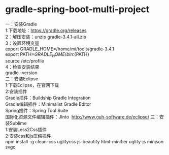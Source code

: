# gradle-spring-boot-multi-project<br/>
一：安装Gradle<br/>
1:下载地址：https://gradle.org/releases<br/>
2：解压安装：unzip gradle-3.4.1-all.zip<br/>
3：设置环境变量<br/>
export GRADLE_HOME=/home/mi/tools/gradle-3.4.1<br/>
export PATH=${GRADLE_HOME}/bin:${PATH}<br/>
source /etc/profile<br/>
4：检查安装结果<br/>
gradle -version<br/>
二：安装Eclipse<br/>
1:下载Eclipse，在官网下载<br/>
2:安装插件<br/>
Gradle插件：Buildship Gradle Integration<br/>
Gradle编辑插件：Minimalist Gradle Editor<br/>
Spring插件：Spring Tool Suite<br/>
国际化资源文件编辑插件：JInto  http://www.guh-software.de/eclipse/
三：安装Sublime<br/>
1:安装Less2Css插件<br/>
2:安装css和js压缩插件<br/>
npm install -g clean-css uglifycss js-beautify html-minifier uglify-js minjson svgo
